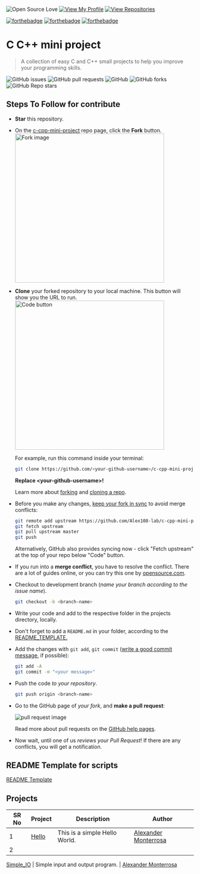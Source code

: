 ![Open Source Love](https://badges.frapsoft.com/os/v1/open-source.svg?v=103)
[![View My Profile](https://img.shields.io/badge/View-My_Profile-green?logo=GitHub)](https://github.com/Alex108-lab)
[![View Repositories](https://img.shields.io/badge/View-My_Repositories-blue?logo=GitHub)](https://github.com/Alex108-lab?tab=repositories)

[![forthebadge](https://forthebadge.com/images/badges/built-with-love.svg)](https://forthebadge.com)
[![forthebadge](https://forthebadge.com/images/badges/made-with-c.svg)](https://forthebadge.com)
[![forthebadge](https://forthebadge.com/images/badges/made-with-c-plus-plus.svg)](https://forthebadge.com)

# C C++ mini project

> A collection of easy C and C++ small projects to help you improve your programming skills.

![GitHub issues](https://img.shields.io/github/issues/Alex108-lab/c-cpp-mini-project)
![GitHub pull requests](https://img.shields.io/github/issues-pr/Alex108-lab/c-cpp-mini-project)
![GitHub](https://img.shields.io/github/license/Alex108-lab/c-cpp-mini-project)
![GitHub forks](https://img.shields.io/github/forks/Alex108-lab/c-cpp-mini-project)
![GitHub Repo stars](https://img.shields.io/github/stars/Alex108-lab/c-cpp-mini-project)

## Steps To Follow for contribute

- **Star** this repository.
- On the [c-cpp-mini-project](https://github.com/Alex108-lab/c-cpp-mini-project) repo page, click the **Fork** button.
    <br><img src="https://help.github.com/assets/images/help/repository/fork_button.jpg" title="Fork image" width="400"/>
- **Clone** your forked repository to your local machine. This button will show you the URL to run.
    <br><img src="https://docs.github.com/assets/images/help/repository/code-button.png" title="Code button" width="400"/>

    For example, run this command inside your terminal:

    ```bash
    git clone https://github.com/<your-github-username>/c-cpp-mini-project.git
    ```

    **Replace \<your-github-username\>!**

    Learn more about [forking](https://help.github.com/en/github/getting-started-with-github/fork-a-repo) and [cloning a repo](https://docs.github.com/en/github/creating-cloning-and-archiving-repositories/cloning-a-repository).
- Before you make any changes, [keep your fork in sync](https://www.freecodecamp.org/news/how-to-sync-your-fork-with-the-original-git-repository/) to avoid merge conflicts:

    ```bash
    git remote add upstream https://github.com/Alex108-lab/c-cpp-mini-project.git
    git fetch upstream
    git pull upstream master
    git push
    ```

    Alternatively, GitHub also provides syncing now - click "Fetch upstream" at the top of your repo below "Code" button.

- If you run into a **merge conflict**, you have to resolve the conflict. There are a lot of guides online, or you can try this one by [opensource.com](https://opensource.com/article/20/4/git-merge-conflict).

- Checkout to development branch (*name your branch according to the issue name*).

    ```bash
    git checkout -b <branch-name>
    ```

- Write your code and add to the respective folder in the projects directory, locally.
- Don't forget to add a `README.md` in your folder, according to the
   [README_TEMPLATE.](https://github.com/Alex108-lab/c-cpp-mini-project/blob/master/README_TEMPLATE.md)
- Add the changes with `git add`, `git commit` ([write a good commit message](https://chris.beams.io/posts/git-commit/), if possible):

    ```bash
    git add -A
    git commit -m "<your message>"
    ```

- Push the code _to your repository_.

    ```bash
    git push origin <branch-name>
    ```

- Go to the GitHub page of _your fork_, and **make a pull request**:

    ![pull request image](https://help.github.com/assets/images/help/pull_requests/choose-base-and-compare-branches.png)

    Read more about pull requests on the [GitHub help pages](https://help.github.com/en/github/collaborating-with-issues-and-pull-requests/creating-a-pull-request).
- Now wait, until one of us *reviews your Pull Request*! If there are any conflicts, you will get a notification.

## README Template for scripts

[README Template](https://github.com/Alex108-lab/c-cpp-mini-project/blob/master/README_TEMPLATE.md)

## Projects
SR No   | Project | Description | Author  
--- | --- | --- | --- | 
1 | [Hello](https://github.com/Alex108-lab/c-cpp-mini-project/tree/master/projects/Hello) |This is a simple Hello World. | [Alexander Monterrosa](https://github.com/Alex108-lab)
2 |
[Simple_IO](https://github.com/Alex108-lab/c-cpp-mini-project/tree/master/projects/Simple_IO)
| Simple input and output program. | [Alexander Monterrosa](https://github.com/Alex108-lab)

